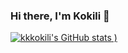 ### Hi there, I'm Kokili 👋
[![kkkokili's GitHub stats](https://github-readme-stats.vercel.app/api?username=kkkokili&show_icons=true&theme=radical)
)](https://github.com/kkkokili/github-readme-stats)


